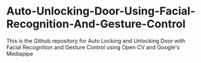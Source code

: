 # Auto-Unlocking-Door-Using-Facial-Recognition-And-Gesture-Control
This is the Github repository for Auto Locking and Unlocking Door with Facial Recognition and Gesture Control using Open CV and Google's Mediapipe
